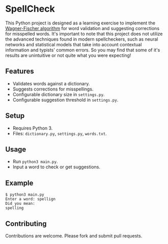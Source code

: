 # SpellCheck

This Python project is designed as a learning exercise to implement the [Wagner-Fischer algorithm](https://en.wikipedia.org/wiki/Wagner%E2%80%93Fischer_algorithm) for word validation and suggesting corrections for misspelled words. It's important to note that this project does not utilize the advanced techniques found in modern spellcheckers, such as neural networks and statistical models that take into account contextual information and typists' common errors. So you may find that some of it's results are unintuitive or not quite what you were expecting!

## Features
- Validates words against a dictionary.
- Suggests corrections for misspellings.
- Configurable dictionary size in `settings.py`.
- Configurable suggestion threshold in `settings.py`.

## Setup
- Requires Python 3.
- Files: `dictionary.py`, `settings.py`, `words.txt`.

## Usage
- Run `python3 main.py`.
- Input a word to check or get suggestions.

## Example
```
$ python3 main.py
Enter a word: spellign
Did you mean:
spelling
```

## Contributing
Contributions are welcome. Please fork and submit pull requests.